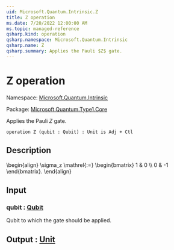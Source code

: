 ```yaml
---
uid: Microsoft.Quantum.Intrinsic.Z
title: Z operation
ms.date: 7/20/2022 12:00:00 AM
ms.topic: managed-reference
qsharp.kind: operation
qsharp.namespace: Microsoft.Quantum.Intrinsic
qsharp.name: Z
qsharp.summary: Applies the Pauli $Z$ gate.
---
```


# Z operation

Namespace: [Microsoft.Quantum.Intrinsic](xref:Microsoft.Quantum.Intrinsic)

Package: [Microsoft.Quantum.Type1.Core](https://nuget.org/packages/Microsoft.Quantum.Type1.Core)


Applies the Pauli $Z$ gate.

```qsharp
operation Z (qubit : Qubit) : Unit is Adj + Ctl
```


## Description

\begin{align}\sigma_z \mathrel{:=}\begin{bmatrix}1 & 0 \\\\0 & -1\end{bmatrix}.\end{align}

## Input

### qubit : [Qubit](xref:microsoft.quantum.qsharp.valueliterals#qubit-literals)

Qubit to which the gate should be applied.



## Output : [Unit](xref:microsoft.quantum.qsharp.valueliterals#unit-literal)

